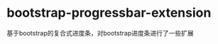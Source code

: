 bootstrap-progressbar-extension
===============================

基于bootstrap的复合式进度条，对bootstrap进度条进行了一些扩展
